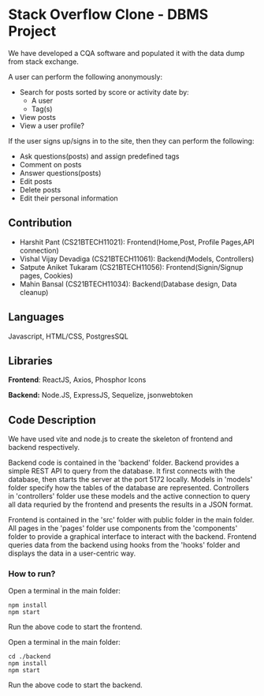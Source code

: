# Stack Overflow Clone - DBMS Project
We have developed a CQA software and populated it with the data dump from stack exchange.

A user can perform the following anonymously:
- Search for posts sorted by score or activity date by:
  - A user
  - Tag(s)
- View posts
- View a user profile?

If the user signs up/signs in to the site, then they can perform the following:
- Ask questions(posts) and assign predefined tags
- Comment on posts
- Answer questions(posts)
- Edit posts
- Delete posts
- Edit their personal information

## Contribution

- Harshit Pant (CS21BTECH11021): Frontend(Home,Post, Profile Pages,API connection)
- Vishal Vijay Devadiga (CS21BTECH11061): Backend(Models, Controllers)
- Satpute Aniket Tukaram (CS21BTECH11056): Frontend(Signin/Signup pages, Cookies)
- Mahin Bansal (CS21BTECH11034): Backend(Database design, Data cleanup)

## Languages

Javascript, HTML/CSS, PostgresSQL

## Libraries

**Frontend**: ReactJS, Axios, Phosphor Icons

**Backend:** Node.JS, ExpressJS, Sequelize, jsonwebtoken

## Code Description 
We have used vite and node.js to create the skeleton of frontend and backend respectively.


Backend code is contained in the 'backend' folder. Backend provides a simple REST API to query from the database. It first connects with the database, then starts the server at the port 5172 locally. Models in 'models' folder specify how the tables of the database are represented. Controllers in 'controllers' folder use these models and the active connection to query all data requried by the frontend and presents the results in a JSON format. 


Frontend is contained in the 'src' folder with public folder in the main folder. All pages in the 'pages' folder use components from the 'components' folder to provide a graphical interface to interact with the backend. Frontend queries data from the backend using hooks from the 'hooks' folder and displays the data in a user-centric way. 

### How to run?

Open a terminal in the main folder:
```
npm install
npm start
```
Run the above code to start the frontend.


Open a terminal in the main folder:
```
cd ./backend
npm install
npm start
```
Run the above code to start the backend.